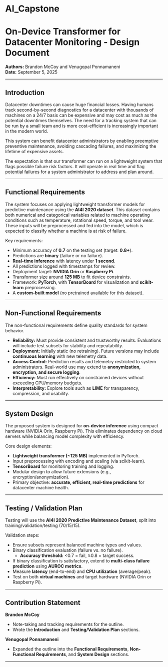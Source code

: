 # AI_Capstone
# On-Device Transformer for Datacenter Monitoring - Design Document

**Authors:** Brandon McCoy and Venugopal Ponnamaneni  
**Date:** September 5, 2025  

---

## Introduction
Datacenter downtimes can cause huge financial losses. Having humans track second-by-second diagnostics for a datacenter with thousands of machines on a 24/7 basis can be expensive and may cost as much as the potential downtimes themselves. The need for a tracking system that can be run by a small team and is more cost-efficient is increasingly important in the modern world.

This system can benefit datacenter administrators by enabling preemptive preventive maintenance, avoiding cascading failures, and maximizing the lifetime of expensive assets.  

The expectation is that our transformer can run on a lightweight system that flags possible failure risk factors. It will operate in real time and flag potential failures for a system administrator to address and plan around.

---

## Functional Requirements
The system focuses on applying lightweight transformer models for predictive maintenance using the **AI4I 2020 dataset**. This dataset contains both numerical and categorical variables related to machine operating conditions such as temperature, rotational speed, torque, and tool wear. These inputs will be preprocessed and fed into the model, which is expected to classify whether a machine is at risk of failure.  

Key requirements:
- Minimum accuracy of **0.7** on the testing set (target: **0.8+**).  
- Predictions are **binary** (failure or no failure).  
- **Real-time inference** with latency under **1 second**.  
- All predictions logged with timestamps for review.  
- Deployment target: **NVIDIA Orin** or **Raspberry Pi**.  
- Transformer size around **125 MB** to fit device constraints.  
- Framework: **PyTorch**, with **TensorBoard** for visualization and **scikit-learn** preprocessing.  
- A **custom-built model** (no pretrained available for this dataset).  

---

## Non-Functional Requirements
The non-functional requirements define quality standards for system behavior.  

- **Reliability:** Must provide consistent and trustworthy results. Evaluations will include test subsets for stability and repeatability.  
- **Deployment:** Initially static (no retraining). Future versions may include **continuous learning** with new telemetry data.  
- **Access Control:** Prediction results and telemetry restricted to system administrators. Real-world use may extend to **anonymization, encryption, and secure logging**.  
- **Efficiency:** Must run effectively on constrained devices without exceeding CPU/memory budgets.  
- **Interpretability:** Explore tools such as **LIME** for transparency, compression, and usability.  

---

## System Design
The proposed system is designed for **on-device inference** using compact hardware (NVIDIA Orin, Raspberry Pi). This eliminates dependency on cloud servers while balancing model complexity with efficiency.  

Core design elements:
- **Lightweight transformer (~125 MB)** implemented in PyTorch.  
- Input preprocessing with encoding and scaling (via scikit-learn).  
- **TensorBoard** for monitoring training and logging.  
- Modular design to allow future extensions (e.g., encryption/anonymization).  
- Primary objective: **accurate, efficient, real-time predictions** for datacenter machine health.  

---

## Testing / Validation Plan
Testing will use the **AI4I 2020 Predictive Maintenance Dataset**, split into training/validation/testing (70/15/15).  

Validation steps:
- Ensure subsets represent balanced machine types and values.  
- Binary classification evaluation (failure vs. no failure).  
  - **Accuracy threshold:** <0.7 = fail, ≥0.8 = target success.  
- If binary classification is satisfactory, extend to **multi-class failure prediction** using **AUROC metrics**.  
- Measure **latency** (end-to-end) and **CPU utilization** (average/peak).  
- Test on both **virtual machines** and target hardware (NVIDIA Orin or Raspberry Pi).  

---

## Contribution Statement
**Brandon McCoy**  
- Note-taking and tracking requirements for the outline.  
- Wrote the **Introduction** and **Testing/Validation Plan** sections.  

**Venugopal Ponnamaneni**  
- Expanded the outline into the **Functional Requirements**, **Non-Functional Requirements**, and **System Design** sections.  

---
